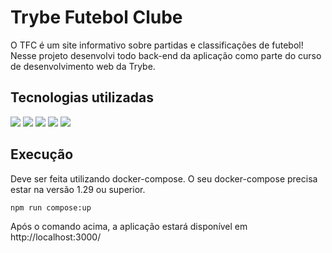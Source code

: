 # Trybe Futebol Clube

O TFC é um site informativo sobre partidas e classificações de futebol! Nesse projeto desenvolvi todo back-end da aplicação como parte do curso de desenvolvimento web da Trybe. 

## Tecnologias utilizadas

<div style="display: inline">
<img src="https://img.shields.io/badge/Node.js-43853D?style=for-the-badge&logo=node.js&logoColor=white">

<img src="https://img.shields.io/badge/TypeScript-007ACC?style=for-the-badge&logo=typescript&logoColor=white">

<img src="https://img.shields.io/badge/Express.js-404D59?style=for-the-badge">

<img src="https://img.shields.io/badge/MySQL-00000F?style=for-the-badge&logo=mysql&logoColor=white">

<img src="https://img.shields.io/badge/sequelize-323330?style=for-the-badge&logo=sequelize&logoColor=blue">
</div>

## Execução

Deve ser feita utilizando docker-compose. O seu docker-compose precisa estar na versão 1.29 ou superior.

`` npm run compose:up ``

Após o comando acima, a aplicação estará disponível em http://localhost:3000/

<!-- Olá, Tryber!
Esse é apenas um arquivo inicial para o README do seu projeto no qual você pode customizar e reutilizar todas as vezes que for executar o trybe-publisher.

Para deixá-lo com a sua cara, basta alterar o seguinte arquivo da sua máquina: ~/.student-repo-publisher/custom/_NEW_README.md

É essencial que você preencha esse documento por conta própria, ok?
Não deixe de usar nossas dicas de escrita de README de projetos, e deixe sua criatividade brilhar!
:warning: IMPORTANTE: você precisa deixar nítido:
- quais arquivos/pastas foram desenvolvidos por você; 
- quais arquivos/pastas foram desenvolvidos por outra pessoa estudante;
- quais arquivos/pastas foram desenvolvidos pela Trybe.
-->
